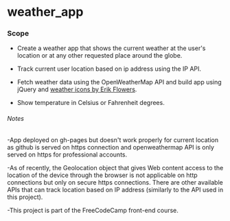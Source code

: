 # weather_app

### Scope

- Create a weather app that shows the current weather at the user's location or at any other requested place around the globe.

- Track current user location based on ip address using the IP API.

- Fetch weather data using the OpenWeatherMap API and build app using jQuery and [weather icons by Erik Flowers](https://erikflowers.github.io/weather-icons/). 

- Show temperature in Celsius or Fahrenheit degrees.

###### *Notes*

-App deployed on gh-pages but doesn't work properly for current location as github is served on https connection and openweathermap API is only served on https for professional accounts.

-As of recently, the Geolocation object that gives Web content access to the location of the device through the browser is not applicable on http connections but only on secure https connections. There are other available APIs that can track location based on IP address (similarly to the API used in this project). 

-This project is part of the FreeCodeCamp front-end course. 
